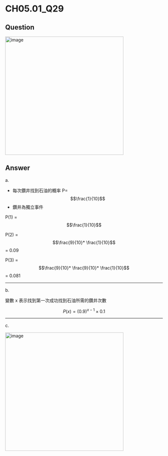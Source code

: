 # CH05.01_Q29

## Question

<img width="378" alt="image" src="https://github.com/user-attachments/assets/2c008df7-54de-40da-8091-8f5b71eaeca8">

## Answer
a.
- 每次鑽井找到石油的概率 P= $$\frac{1}{10}$$
- 鑽井為獨立事件

P(1) = $$\frac{1}{10}$$

P(2) = $$\frac{9}{10}* \frac{1}{10}$$ = 0.09

P(3) = $$\frac{9}{10}* \frac{9}{10}* \frac{1}{10}$$ = 0.081

---

b.

變數 x 表示找到第一次成功找到石油所需的鑽井次數

$$P(x) = (0.9)^{x-1} \times 0.1$$

---

c.

<img width="378" alt="image" src="https://github.com/user-attachments/assets/7d23d8fa-3f48-4c1d-8751-b11b4e6e8fa1">
